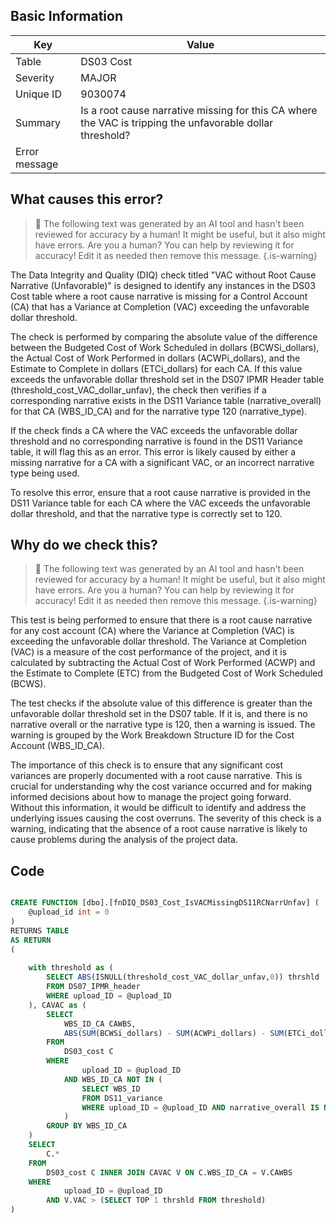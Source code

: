 ## Basic Information
| Key         | Value          |
|-------------|----------------|
| Table       | DS03 Cost |
| Severity    | MAJOR |
| Unique ID   | 9030074   |
| Summary     | Is a root cause narrative missing for this CA where the VAC is tripping the unfavorable dollar threshold? |
| Error message | |BCWSi_dollars - ACWPi_dollars - ETCi_dollars|) > |DS07.threshold_cost_VAC_dollar_unfav| & DS11.narrative_overall is missing or blank where DS11.narrative_type = 120 (by DS03.WBS_ID_CA & DS11.WBS_ID). |

## What causes this error?

> :robot: The following text was generated by an AI tool and hasn't been reviewed for accuracy by a human! It might be useful, but it also might have errors. Are you a human? You can help by reviewing it for accuracy! Edit it as needed then remove this message.
{.is-warning}

The Data Integrity and Quality (DIQ) check titled "VAC without Root Cause Narrative (Unfavorable)" is designed to identify any instances in the DS03 Cost table where a root cause narrative is missing for a Control Account (CA) that has a Variance at Completion (VAC) exceeding the unfavorable dollar threshold. 

The check is performed by comparing the absolute value of the difference between the Budgeted Cost of Work Scheduled in dollars (BCWSi_dollars), the Actual Cost of Work Performed in dollars (ACWPi_dollars), and the Estimate to Complete in dollars (ETCi_dollars) for each CA. If this value exceeds the unfavorable dollar threshold set in the DS07 IPMR Header table (threshold_cost_VAC_dollar_unfav), the check then verifies if a corresponding narrative exists in the DS11 Variance table (narrative_overall) for that CA (WBS_ID_CA) and for the narrative type 120 (narrative_type).

If the check finds a CA where the VAC exceeds the unfavorable dollar threshold and no corresponding narrative is found in the DS11 Variance table, it will flag this as an error. This error is likely caused by either a missing narrative for a CA with a significant VAC, or an incorrect narrative type being used. 

To resolve this error, ensure that a root cause narrative is provided in the DS11 Variance table for each CA where the VAC exceeds the unfavorable dollar threshold, and that the narrative type is correctly set to 120.
## Why do we check this?

> :robot: The following text was generated by an AI tool and hasn't been reviewed for accuracy by a human! It might be useful, but it also might have errors. Are you a human? You can help by reviewing it for accuracy! Edit it as needed then remove this message.
{.is-warning}

This test is being performed to ensure that there is a root cause narrative for any cost account (CA) where the Variance at Completion (VAC) is exceeding the unfavorable dollar threshold. The Variance at Completion (VAC) is a measure of the cost performance of the project, and it is calculated by subtracting the Actual Cost of Work Performed (ACWP) and the Estimate to Complete (ETC) from the Budgeted Cost of Work Scheduled (BCWS). 

The test checks if the absolute value of this difference is greater than the unfavorable dollar threshold set in the DS07 table. If it is, and there is no narrative overall or the narrative type is 120, then a warning is issued. The warning is grouped by the Work Breakdown Structure ID for the Cost Account (WBS_ID_CA).

The importance of this check is to ensure that any significant cost variances are properly documented with a root cause narrative. This is crucial for understanding why the cost variance occurred and for making informed decisions about how to manage the project going forward. Without this information, it would be difficult to identify and address the underlying issues causing the cost overruns. The severity of this check is a warning, indicating that the absence of a root cause narrative is likely to cause problems during the analysis of the project data.
## Code

```sql

CREATE FUNCTION [dbo].[fnDIQ_DS03_Cost_IsVACMissingDS11RCNarrUnfav] (
	@upload_id int = 0
)
RETURNS TABLE
AS RETURN
(
	
	with threshold as (
		SELECT ABS(ISNULL(threshold_cost_VAC_dollar_unfav,0)) thrshld
		FROM DS07_IPMR_header 
		WHERE upload_ID = @upload_ID
	), CAVAC as (
		SELECT 
			WBS_ID_CA CAWBS, 
			ABS(SUM(BCWSi_dollars) - SUM(ACWPi_dollars) - SUM(ETCi_dollars)) VAC
		FROM 
			DS03_cost C
		WHERE 
				upload_ID = @upload_ID
			AND WBS_ID_CA NOT IN (
				SELECT WBS_ID 
				FROM DS11_variance
				WHERE upload_ID = @upload_ID AND narrative_overall IS NOT NULL AND narrative_type = 120
			)
		GROUP BY WBS_ID_CA
	)
	SELECT 
		C.*
	FROM
		DS03_cost C INNER JOIN CAVAC V ON C.WBS_ID_CA = V.CAWBS
	WHERE
			upload_ID = @upload_ID
		AND V.VAC > (SELECT TOP 1 thrshld FROM threshold)
)
```
